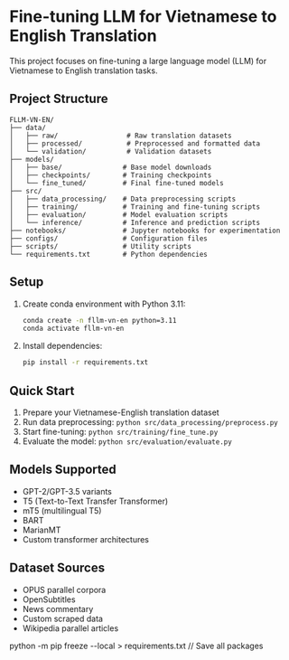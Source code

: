 # Fine-tuning LLM for Vietnamese to English Translation

This project focuses on fine-tuning a large language model (LLM) for Vietnamese to English translation tasks.

## Project Structure

```
FLLM-VN-EN/
├── data/
│   ├── raw/                 # Raw translation datasets
│   ├── processed/           # Preprocessed and formatted data
│   └── validation/          # Validation datasets
├── models/
│   ├── base/               # Base model downloads
│   ├── checkpoints/        # Training checkpoints
│   └── fine_tuned/         # Final fine-tuned models
├── src/
│   ├── data_processing/    # Data preprocessing scripts
│   ├── training/           # Training and fine-tuning scripts
│   ├── evaluation/         # Model evaluation scripts
│   └── inference/          # Inference and prediction scripts
├── notebooks/              # Jupyter notebooks for experimentation
├── configs/                # Configuration files
├── scripts/                # Utility scripts
└── requirements.txt        # Python dependencies
```

## Setup

1. Create conda environment with Python 3.11:
   ```bash
   conda create -n fllm-vn-en python=3.11
   conda activate fllm-vn-en
   ```

2. Install dependencies:
   ```bash
   pip install -r requirements.txt
   ```

## Quick Start

1. Prepare your Vietnamese-English translation dataset
2. Run data preprocessing: `python src/data_processing/preprocess.py`
3. Start fine-tuning: `python src/training/fine_tune.py`
4. Evaluate the model: `python src/evaluation/evaluate.py`

## Models Supported

- GPT-2/GPT-3.5 variants
- T5 (Text-to-Text Transfer Transformer)
- mT5 (multilingual T5)
- BART
- MarianMT
- Custom transformer architectures

## Dataset Sources

- OPUS parallel corpora
- OpenSubtitles
- News commentary
- Custom scraped data
- Wikipedia parallel articles

python -m pip freeze --local > requirements.txt // Save all packages
